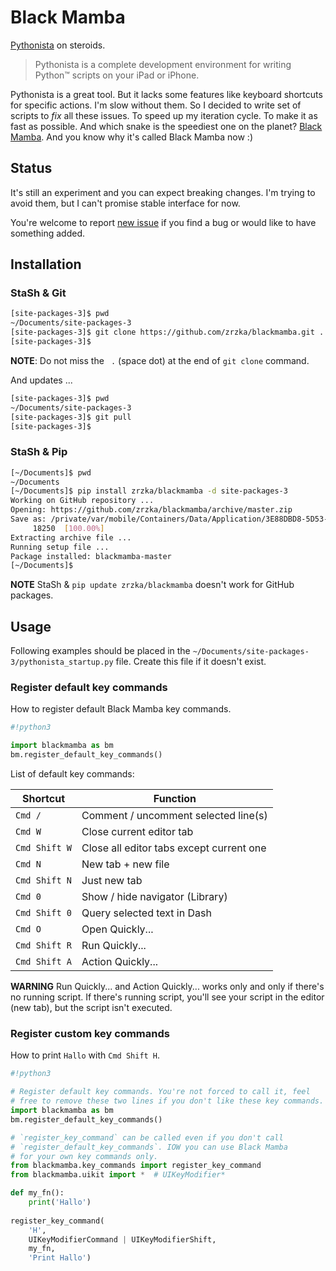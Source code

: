 # Black Mamba

[Pythonista](http://omz-software.com/pythonista/) on steroids.

> Pythonista is a complete development environment for writing Python™
> scripts on your iPad or iPhone.

Pythonista is a great tool. But it lacks some features like keyboard shortcuts
for specific actions. I'm slow without them. So I decided to write set of
scripts to _fix_ all these issues. To speed up my iteration cycle. To make
it as fast as possible. And which snake is the speediest one on the planet?
[Black Mamba](https://en.wikipedia.org/wiki/Black_mamba). And you know
why it's called Black Mamba now :)

## Status

It's still an experiment and you can expect breaking changes. I'm trying
to avoid them, but I can't promise stable interface for now.

You're welcome to report [new issue](https://github.com/zrzka/blackmamba/issues/new)
if you find a bug or would like to have something added.

## Installation

### StaSh & Git

```sh
[site-packages-3]$ pwd
~/Documents/site-packages-3
[site-packages-3]$ git clone https://github.com/zrzka/blackmamba.git .
[site-packages-3]$
```

**NOTE**: Do not miss the ` .` (space dot) at the end of `git clone` command.

And updates ...

```sh
[site-packages-3]$ pwd
~/Documents/site-packages-3
[site-packages-3]$ git pull
[site-packages-3]$ 
```

### StaSh & Pip

```sh
[~/Documents]$ pwd
~/Documents
[~/Documents]$ pip install zrzka/blackmamba -d site-packages-3
Working on GitHub repository ...
Opening: https://github.com/zrzka/blackmamba/archive/master.zip
Save as: /private/var/mobile/Containers/Data/Application/3E88DBD8-5D53-4AE2-8612-2C68695CD9AC/tmp//master.zip (18250 bytes)
     18250  [100.00%]
Extracting archive file ...
Running setup file ...
Package installed: blackmamba-master
[~/Documents]$ 
```

**NOTE** StaSh & `pip update zrzka/blackmamba` doesn't work for GitHub packages.

## Usage

Following examples should be placed in the `~/Documents/site-packages-3/pythonista_startup.py`
file. Create this file if it doesn't exist.

### Register default key commands

How to register default Black Mamba key commands.

```python
#!python3

import blackmamba as bm
bm.register_default_key_commands()
```

List of default key commands:

| Shortcut       | Function                                        |
|----------------|-------------------------------------------------|
| `Cmd /`        | Comment / uncomment selected line(s)            |
| `Cmd W`        | Close current editor tab                        |
| `Cmd Shift W`  | Close all editor tabs except current one        |
| `Cmd N`        | New tab + new file                              |
| `Cmd Shift N`  | Just new tab                                    |
| `Cmd 0`        | Show / hide navigator (Library)                 |
| `Cmd Shift 0`  | Query selected text in Dash                     |
| `Cmd O`        | Open Quickly...                                 |
| `Cmd Shift R`  | Run Quickly...                                  |
| `Cmd Shift A`  | Action Quickly...                               |

**WARNING** Run Quickly... and Action Quickly... works only and only
if there's no running script. If there's running script, you'll see
your script in the editor (new tab), but the script isn't executed.

### Register custom key commands

How to print `Hallo` with `Cmd Shift H`.

```python
#!python3

# Register default key commands. You're not forced to call it, feel
# free to remove these two lines if you don't like these key commands.
import blackmamba as bm
bm.register_default_key_commands()

# `register_key_command` can be called even if you don't call
# `register_default_key_commands`. IOW you can use Black Mamba
# for your own key commands only.
from blackmamba.key_commands import register_key_command
from blackmamba.uikit import *  # UIKeyModifier*

def my_fn():
    print('Hallo')
    
register_key_command(
    'H',
    UIKeyModifierCommand | UIKeyModifierShift,
    my_fn,
    'Print Hallo')
```

